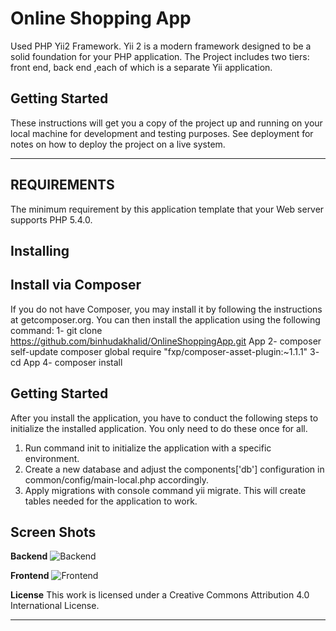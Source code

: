Online Shopping App
===================


Used PHP Yii2 Framework. Yii 2 is a modern framework designed to be a solid foundation for your PHP application.
The Project includes two tiers: front end, back end ,each of which is a separate Yii application.



Getting Started
-------------

These instructions will get you a copy of the project up and running on your local machine for development and testing purposes. See deployment for notes on how to deploy the project on a live system.

----------


REQUIREMENTS
-------------------

The minimum requirement by this application template that your Web server supports PHP 5.4.0.

Installing
-------------------

Install via Composer
-------------------
If you do not have Composer, you may install it by following the instructions at getcomposer.org.
You can then install the application using the following command:
1- git clone https://github.com/binhudakhalid/OnlineShoppingApp.git App
2- composer self-update composer global require "fxp/composer-asset-plugin:~1.1.1"
3- cd App
4- composer install



Getting Started
-------------
After you install the application, you have to conduct the following steps to initialize the installed application. You only need to do these once for all.
1.	Run command init to initialize the application with a specific environment.
2.	Create a new database and adjust the components['db'] configuration in common/config/main-local.php accordingly.
3.	Apply migrations with console command yii migrate. This will create tables needed for the application to work.


Screen Shots
-------------
**Backend**
![Backend](https://lh3.googleusercontent.com/-VeP8W7ULqcw/WXDu0EXA0WI/AAAAAAAANX8/TixmYvQw8bQ0Lr8fDm51DR0ruSaK7OPCACE0YBhgL/s0/1.png "11.png")



**Frontend**
![Frontend](https://lh3.googleusercontent.com/-A98VjJGGqYA/WXDuJdq5AzI/AAAAAAAANXY/Fjo-6AIRzMgxSIdIziF8I49E7GIz3_VrACE0YBhgL/s0/2.png "2.png")

**License**
This work is licensed under a Creative Commons Attribution 4.0 International License.


----------
